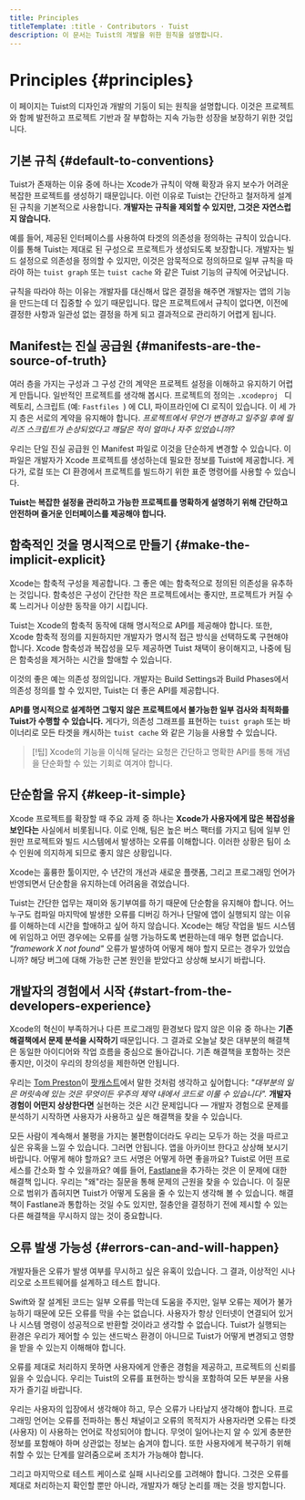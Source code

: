 ```yaml
---
title: Principles
titleTemplate: :title · Contributors · Tuist
description: 이 문서는 Tuist의 개발을 위한 원칙을 설명합니다.
---
```


# Principles {#principles}

이 페이지는 Tuist의 디자인과 개발의 기둥이 되는 원칙을 설명합니다. 이것은 프로젝트와 함께 발전하고 프로젝트 기반과 잘 부합하는 지속 가능한 성장을 보장하기 위한 것입니다.

## 기본 규칙 {#default-to-conventions}

Tuist가 존재하는 이유 중에 하나는 Xcode가 규칙이 약해 확장과 유지 보수가 어려운 복잡한 프로젝트를 생성하기 때문입니다. 이런 이유로 Tuist는 간단하고 철저하게 설계된 규칙을 기본적으로 사용합니다. **개발자는 규칙을 제외할 수 있지만, 그것은 자연스럽지 않습니다.**

예를 들어, 제공된 인터페이스를 사용하여 타겟의 의존성을 정의하는 규칙이 있습니다. 이를 통해 Tuist는 제대로 된 구성으로 프로젝트가 생성되도록 보장합니다. 개발자는 빌드 설정으로 의존성을 정의할 수 있지만, 이것은 암묵적으로 정의하므로 일부 규칙을 따라야 하는 `tuist graph` 또는 `tuist cache` 와 같은 Tuist 기능의 규칙에 어긋납니다.

규칙을 따라야 하는 이유는 개발자를 대신해서 많은 결정을 해주면 개발자는 앱의 기능을 만드는데 더 집중할 수 있기 때문입니다. 많은 프로젝트에서 규칙이 없다면, 이전에 결정한 사항과 일관성 없는 결정을 하게 되고 결과적으로 관리하기 어렵게 됩니다.

## Manifest는 진실 공급원 {#manifests-are-the-source-of-truth}

여러 층을 가지는 구성과 그 구성 간의 계약은 프로젝트 설정을 이해하고 유지하기 어렵게 만듭니다. 일반적인 프로젝트를 생각해 봅시다. 프로젝트의 정의는 `.xcodeproj ` 디렉토리, 스크립트 (예: `Fastfiles `) 에 CLI, 파이프라인에 CI 로직이 있습니다. 이 세 가지 층은 서로의 계약을 유지해야 합니다. _프로젝트에서 무언가 변경하고 일주일 후에 릴리즈 스크립트가 손상되었다고 깨달은 적이 얼마나 자주 있었습니까?_

우리는 단일 진실 공급원 인 Manifest 파일로 이것을 단순하게 변경할 수 있습니다. 이 파일은 개발자가 Xcode 프로젝트를 생성하는데 필요한 정보를 Tuist에 제공합니다. 게다가, 로컬 또는 CI 환경에서 프로젝트를 빌드하기 위한 표준 명령어를 사용할 수 있습니다.

**Tuist는 복잡한 설정을 관리하고 가능한 프로젝트를 명확하게 설명하기 위해 간단하고 안전하며 즐거운 인터페이스를 제공해야 합니다.**

## 함축적인 것을 명시적으로 만들기 {#make-the-implicit-explicit}

Xcode는 함축적 구성을 제공합니다. 그 좋은 예는 함축적으로 정의된 의존성을 유추하는 것입니다. 함축성은 구성이 간단한 작은 프로젝트에서는 좋지만, 프로젝트가 커질 수록 느리거나 이상한 동작을 야기 시킵니다.

Tuist는 Xcode의 함축적 동작에 대해 명시적으로 API를 제공해야 합니다. 또한, Xcode 함축적 정의를 지원하지만 개발자가 명시적 접근 방식을 선택하도록 구현해야 합니다. Xcode 함축성과 복잡성을 모두 제공하면 Tuist 채택이 용이해지고, 나중에 팀은 함축성을 제거하는 시간을 할애할 수 있습니다.

이것의 좋은 예는 의존성 정의입니다. 개발자는 Build Settings과 Build Phases에서 의존성 정의를 할 수 있지만, Tuist는 더 좋은 API를 제공합니다.

**API를 명시적으로 설계하면 그렇지 않은 프로젝트에서 불가능한 일부 검사와 최적화를 Tuist가 수행할 수 있습니다.** 게다가, 의존성 그래프를 표현하는 `tuist graph` 또는 바이너리로 모든 타겟을 캐시하는 `tuist cache` 와 같은 기능을 사용할 수 있습니다.

> [!팁]
> Xcode의 기능을 이식해 달라는 요청은 간단하고 명확한 API를 통해 개념을 단순화할 수 있는 기회로 여겨야 합니다.

## 단순함을 유지 {#keep-it-simple}

Xcode 프로젝트를 확장할 때 주요 과제 중 하나는 **Xcode가 사용자에게 많은 복잡성을 보인다는** 사실에서 비롯됩니다. 이로 인해, 팀은 높은 버스 팩터를 가지고 팀에 일부 인원만 프로젝트와 빌드 시스템에서 발생하는 오류를 이해합니다. 이러한 상황은 팀이 소수 인원에 의지하게 되므로 좋지 않은 상황입니다.

Xcode는 훌륭한 툴이지만, 수 년간의 개선과 새로운 플랫폼, 그리고 프로그래밍 언어가 반영되면서 단순함을 유지하는데 어려움을 겪었습니다.

Tuist는 간단한 업무는 재미와 동기부여를 하기 때문에 단순함을 유지해야 합니다. 어느 누구도 컴파일 마지막에 발생한 오류를 디버깅 하거나 단말에 앱이 실행되지 않는 이유를 이해하는데 시간을 할애하고 싶어 하지 않습니다. Xcode는 해당 작업을 빌드 시스템에 위임하고 어떤 경우에는 오류를 실행 가능하도록 변환하는데 매우 형편 없습니다. _"framework X not found"_ 오류가 발생하여 어떻게 해야 할지 모르는 경우가 있었습니까? 해당 버그에 대해 가능한 근본 원인을 받았다고 상상해 보시기 바랍니다.

## 개발자의 경험에서 시작 {#start-from-the-developers-experience}

Xcode의 혁신이 부족하거나 다른 프로그래밍 환경보다 많지 않은 이유 중 하나는 **기존 해결책에서 문제 분석을 시작하기** 때문입니다. 그 결과로 오늘날 찾은 대부분의 해결책은 동일한 아이디어와 작업 흐름을 중심으로 돌아갑니다. 기존 해결책을 포함하는 것은 좋지만, 이것이 우리의 창의성을 제한하면 안됩니다.

우리는 [Tom Preston](https://tom.preston-werner.com/)이 [팟캐스트](https://tom.preston-werner.com/)에서 말한 것처럼 생각하고 싶어합니다: _"대부분의 일은 머릿속에 있는 것은 무엇이든 우주의 제약 내에서 코드로 이룰 수 있습니다"._ **개발자 경험이 어떤지 상상한다면** 실현하는 것은 시간 문제입니다 — 개발자 경험으로 문제를 분석하기 시작하면 사용자가 사용하고 싶은 해결책을 찾을 수 있습니다.

모든 사람이 계속해서 불평을 가지는 불편함이더라도 우리는 모두가 하는 것을 따르고 싶은 유혹을 느낄 수 있습니다. 그러면 안됩니다. 앱을 아카이브 한다고 상상해 보시기 바랍니다. 어떻게 해야 할까요? 코드 서명은 어떻게 하면 좋을까요? Tuist로 어떤 프로세스를 간소화 할 수 있을까요? 예를 들어, [Fastlane](https://fastlane.tools/)을 추가하는 것은 이 문제에 대한 해결책 입니다. 우리는 "왜"라는 질문을 통해 문제의 근원을 찾을 수 있습니다. 이 질문으로 범위가 좁혀지면 Tuist가 어떻게 도움을 줄 수 있는지 생각해 볼 수 있습니다. 해결책이 Fastlane과 통합하는 것일 수도 있지만, 절충안을 결정하기 전에 제시할 수 있는 다른 해결책을 무시하지 않는 것이 중요합니다.

## 오류 발생 가능성 {#errors-can-and-will-happen}

개발자들은 오류가 발생 여부를 무시하고 싶은 유혹이 있습니다. 그 결과, 이상적인 시나리오로 소프트웨어를 설계하고 테스트 합니다.

Swift와 잘 설계된 코드는 일부 오류를 막는데 도움을 주지만, 일부 오류는 제어가 불가능하기 때문에 모든 오류를 막을 수는 없습니다. 사용자가 항상 인터넷이 연결되어 있거나 시스템 명령이 성공적으로 반환할 것이라고 생각할 수 없습니다. Tuist가 실행되는 환경은 우리가 제어할 수 있는 샌드박스 환경이 아니므로 Tuist가 어떻게 변경되고 영향을 받을 수 있는지 이해해야 합니다.

오류를 제대로 처리하지 못하면 사용자에게 안좋은 경험을 제공하고, 프로젝트의 신뢰를 잃을 수 있습니다. 우리는 Tuist의 오류를 표현하는 방식을 포함하여 모든 부분을 사용자가 즐기길 바랍니다.

우리는 사용자의 입장에서 생각해야 하고, 무슨 오류가 나타날지 생각해야 합니다. 프로그래밍 언어는 오류를 전파하는 통신 채널이고 오류의 목적지가 사용자라면 오류는 타겟 (사용자) 이 사용하는 언어로 작성되어야 합니다. 무엇이 일어나는지 알 수 있게 충분한 정보를 포함해야 하며 상관없는 정보는 숨겨야 합니다. 또한 사용자에게 복구하기 위해 취할 수 있는 단계를 알려줌으로써 조치가 가능해야 합니다.

그리고 마지막으로 테스트 케이스로 실패 시나리오를 고려해야 합니다. 그것은 오류를 제대로 처리하는지 확인할 뿐만 아니라, 개발자가 해당 논리를 깨는 것을 방지합니다.
